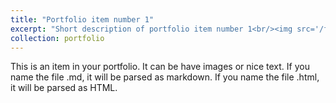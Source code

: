 ```yaml
---
title: "Portfolio item number 1"
excerpt: "Short description of portfolio item number 1<br/><img src='/files/Salova_CV_1_31_2020.pdf'>"
collection: portfolio
---
```


This is an item in your portfolio. It can be have images or nice text. If you name the file .md, it will be parsed as markdown. If you name the file .html, it will be parsed as HTML. 
